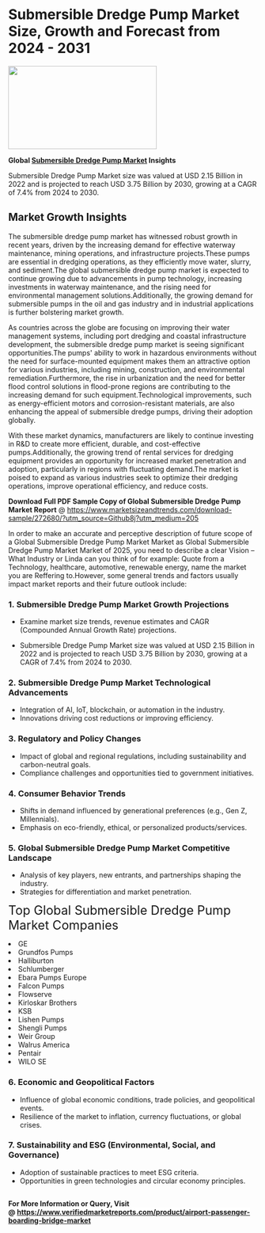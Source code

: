 <H1>Submersible Dredge Pump Market Size, Growth and Forecast from 2024 - 2031</H1><img class="aligncenter size-medium wp-image-584254" src="https://thirdeyenews.in/wp-content/uploads/2024/09/Global-Market-Research-300x168.jpeg" alt="" width="300" height="168" /><p><strong>Global&nbsp;<a href="https://www.marketsizeandtrends.com/download-sample/272680/?utm_source=Github8j?utm_medium=205">Submersible Dredge Pump Market</a> Insights</strong></p><p>Submersible Dredge Pump Market size was valued at USD 2.15 Billion in 2022 and is projected to reach USD 3.75 Billion by 2030, growing at a CAGR of 7.4% from 2024 to 2030.</p><p><h2>Market Growth Insights</h2> <p>The submersible dredge pump market has witnessed robust growth in recent years, driven by the increasing demand for effective waterway maintenance, mining operations, and infrastructure projects.These pumps are essential in dredging operations, as they efficiently move water, slurry, and sediment.The global submersible dredge pump market is expected to continue growing due to advancements in pump technology, increasing investments in waterway maintenance, and the rising need for environmental management solutions.Additionally, the growing demand for submersible pumps in the oil and gas industry and in industrial applications is further bolstering market growth.</p> <p>As countries across the globe are focusing on improving their water management systems, including port dredging and coastal infrastructure development, the submersible dredge pump market is seeing significant opportunities.The pumps' ability to work in hazardous environments without the need for surface-mounted equipment makes them an attractive option for various industries, including mining, construction, and environmental remediation.Furthermore, the rise in urbanization and the need for better flood control solutions in flood-prone regions are contributing to the increasing demand for such equipment.Technological improvements, such as energy-efficient motors and corrosion-resistant materials, are also enhancing the appeal of submersible dredge pumps, driving their adoption globally.<p>With these market dynamics, manufacturers are likely to continue investing in R&D to create more efficient, durable, and cost-effective pumps.Additionally, the growing trend of rental services for dredging equipment provides an opportunity for increased market penetration and adoption, particularly in regions with fluctuating demand.The market is poised to expand as various industries seek to optimize their dredging operations, improve operational efficiency, and reduce costs.</p> <p><span class=""><strong>Download Full PDF Sample Copy of Global Submersible Dredge Pump Market Report</strong> @ <a href="https://www.marketsizeandtrends.com/download-sample/272680/?utm_source=Github8j?utm_medium=205" target="_blank">https://www.marketsizeandtrends.com/download-sample/272680/?utm_source=Github8j?utm_medium=205</a></span></p><p>In order to make an accurate and perceptive description of future scope of a Global&nbsp;Submersible Dredge Pump Market Market as Global&nbsp;Submersible Dredge Pump Market Market of 2025, you need to describe a clear Vision &ndash; What Industry or Linda can you think of for example: Quote from a Technology, healthcare, automotive, renewable energy, name the market you are Reffering to.However, some general trends and factors usually impact market reports and their future outlook include:</p><h3>1.&nbsp;<strong>Submersible Dredge Pump Market Growth Projections</strong></h3><ul><li>Examine market size trends, revenue estimates and CAGR (Compounded Annual Growth Rate) projections.</li><li><p>Submersible Dredge Pump Market size was valued at USD 2.15 Billion in 2022 and is projected to reach USD 3.75 Billion by 2030, growing at a CAGR of 7.4% from 2024 to 2030.</p></li></ul><h3>2.&nbsp;<strong>Submersible Dredge Pump Market Technological Advancements</strong></h3><ul><li>Integration of AI, IoT, blockchain, or automation in the industry.</li><li>Innovations driving cost reductions or improving efficiency.</li></ul><h3>3.&nbsp;<strong>Regulatory and Policy Changes</strong></h3><ul><li>Impact of global and regional regulations, including sustainability and carbon-neutral goals.</li><li>Compliance challenges and opportunities tied to government initiatives.</li></ul><h3>4.&nbsp;<strong>Consumer Behavior Trends</strong></h3><ul><li>Shifts in demand influenced by generational preferences (e.g., Gen Z, Millennials).</li><li>Emphasis on eco-friendly, ethical, or personalized products/services.</li></ul><h3>5.&nbsp;<strong>Global Submersible Dredge Pump Market Competitive Landscape</strong></h3><ul><li>Analysis of key players, new entrants, and partnerships shaping the industry.</li><li>Strategies for differentiation and market penetration.</li></ul><p data-pm-slice="1 1 []"><span style="color: inherit; font-family: inherit; font-size: 25px;">Top Global Submersible Dredge Pump Market Companies</span></p><div class="" data-test-id=""><p><li>GE</li><li> Grundfos Pumps</li><li> Halliburton</li><li> Schlumberger</li><li> Ebara Pumps Europe</li><li> Falcon Pumps</li><li> Flowserve</li><li> Kirloskar Brothers</li><li> KSB</li><li> Lishen Pumps</li><li> Shengli Pumps</li><li> Weir Group</li><li> Walrus America</li><li> Pentair</li><li> WILO SE</li></p></div><h3>6.&nbsp;<strong>Economic and Geopolitical Factors</strong></h3><ul><li>Influence of global economic conditions, trade policies, and geopolitical events.</li><li>Resilience of the market to inflation, currency fluctuations, or global crises.</li></ul><h3>7.&nbsp;<strong>Sustainability and ESG (Environmental, Social, and Governance)</strong></h3><ul><li>Adoption of sustainable practices to meet ESG criteria.</li><li>Opportunities in green technologies and circular economy principles.</li></ul><h2><strong style="font-size: 14px;">For More Information or Query, Visit @&nbsp;</strong><a style="background-color: #ffffff; font-size: 14px;" href="https://www.marketsizeandtrends.com/report/submersible-dredge-pump-market/" target="_blank">https://www.verifiedmarketreports.com/product/airport-passenger-boarding-bridge-market</a></h2>